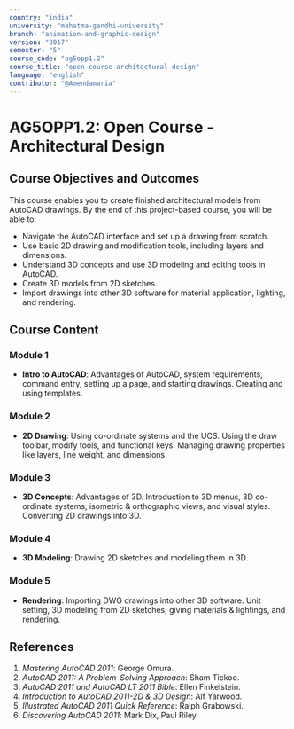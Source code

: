 ```yaml
---
country: "india"
university: "mahatma-gandhi-university"
branch: "animation-and-graphic-design"
version: "2017"
semester: "5"
course_code: "ag5opp1.2"
course_title: "open-course-architectural-design"
language: "english"
contributor: "@Amendamaria"
---
```


# AG5OPP1.2: Open Course - Architectural Design

## Course Objectives and Outcomes
This course enables you to create finished architectural models from AutoCAD drawings. By the end of this project-based course, you will be able to:
* Navigate the AutoCAD interface and set up a drawing from scratch.
* Use basic 2D drawing and modification tools, including layers and dimensions.
* Understand 3D concepts and use 3D modeling and editing tools in AutoCAD.
* Create 3D models from 2D sketches.
* Import drawings into other 3D software for material application, lighting, and rendering.

## Course Content

### **Module 1**
* **Intro to AutoCAD**: Advantages of AutoCAD, system requirements, command entry, setting up a page, and starting drawings. Creating and using templates.

### **Module 2**
* **2D Drawing**: Using co-ordinate systems and the UCS. Using the draw toolbar, modify tools, and functional keys. Managing drawing properties like layers, line weight, and dimensions.

### **Module 3**
* **3D Concepts**: Advantages of 3D. Introduction to 3D menus, 3D co-ordinate systems, isometric & orthographic views, and visual styles. Converting 2D drawings into 3D.

### **Module 4**
* **3D Modeling**: Drawing 2D sketches and modeling them in 3D.

### **Module 5**
* **Rendering**: Importing DWG drawings into other 3D software. Unit setting, 3D modeling from 2D sketches, giving materials & lightings, and rendering.

## References
1.  *Mastering AutoCAD 2011*: George Omura.
2.  *AutoCAD 2011: A Problem-Solving Approach*: Sham Tickoo.
3.  *AutoCAD 2011 and AutoCAD LT 2011 Bible*: Ellen Finkelstein.
4.  *Introduction to AutoCAD 2011-2D & 3D Design*: Alf Yarwood.
5.  *Illustrated AutoCAD 2011 Quick Reference*: Ralph Grabowski.
6.  *Discovering AutoCAD 2011*: Mark Dix, Paul Riley.